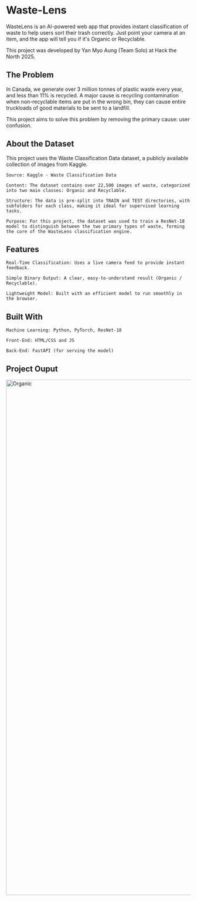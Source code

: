 # Waste-Lens
WasteLens is an AI-powered web app that provides instant classification of waste to help users sort their trash correctly. Just point your camera at an item, and the app will tell you if it's Organic or Recyclable.

This project was developed by Yan Myo Aung (Team Solo) at Hack the North 2025.

## The Problem

In Canada, we generate over 3 million tonnes of plastic waste every year, and less than 11% is recycled. A major cause is recycling contamination when non-recyclable items are put in the wrong bin, they can cause entire truckloads of good materials to be sent to a landfill.

This project aims to solve this problem by removing the primary cause: user confusion.

## About the Dataset

This project uses the Waste Classification Data dataset, a publicly available collection of images from Kaggle.

    Source: Kaggle - Waste Classification Data

    Content: The dataset contains over 22,500 images of waste, categorized into two main classes: Organic and Recyclable.

    Structure: The data is pre-split into TRAIN and TEST directories, with subfolders for each class, making it ideal for supervised learning tasks.

    Purpose: For this project, the dataset was used to train a ResNet-18 model to distinguish between the two primary types of waste, forming the core of the WasteLens classification engine.

## Features

    Real-Time Classification: Uses a live camera feed to provide instant feedback.

    Simple Binary Output: A clear, easy-to-understand result (Organic / Recyclable).

    Lightweight Model: Built with an efficient model to run smoothly in the browser.

## Built With

    Machine Learning: Python, PyTorch, ResNet-18

    Front-End: HTML/CSS and JS

    Back-End: FastAPI (for serving the model)


## Project Ouput

<img width="1698" height="1406" alt="Organic" src="https://github.com/user-attachments/assets/edb5550c-dd56-4b8a-92bb-15272cafd753" />
